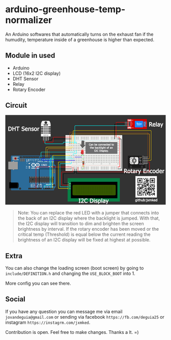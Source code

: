 # arduino-greenhouse-temp-normalizer

An Arduino softwares that automatically turns on the exhaust fan
if the humudity, temperature inside of a greenhouse is higher
than expected.

## Module in used
- Arduino
- LCD (16x2 I2C display)
- DHT Sensor
- Relay
- Rotary Encoder

## Circuit
 
 ![Diagram](./schema/Diagram.png?raw=true)

> Note: You can replace the red LED with a 
> jumper that connects into the back of an
> I2C display where the backlight is jumped.
> With that, the I2C display will transition 
> to dim and brighten the screen brightness
> by interval. If the rotary encoder has been
> moved or the critical temp (Threshold) is
> equal below the current reading the
> brightness of an I2C display will be fixed
> at highest at possible.

## Extra

You can also change the loading screen (boot screen)
by going to `include/DEFINITION.h` and changing the 
`USE_BLOCK_BOOT` into 1.

More config you can see there.

## Social

If you have any question you can message me 
via email `jovandeguia@gmail.com` or sending 
via facebook `https://fb.com/deguia25` or 
instagram `https://instagrm.com/jxmked`.

Contribution is open. Feel free to make changes. Thanks a lt. =)

